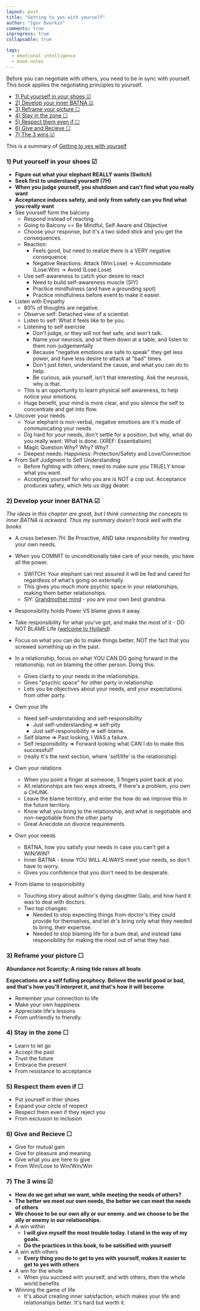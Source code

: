 ```yaml
---
layout: post
title: "Getting to yes with yourself"
author: "Igor Dvorkin"
comments: true
inprogress: true
collapsable: true

tags:
  - emotional intelligence
  - book-notes
---
```


Before you can negotiate with others, you need to be in sync with yourself. This book applies the negotiating principles to yourself.

<!-- prettier-ignore-start -->
<!-- vim-markdown-toc GFM -->

- [1) Put yourself in your shoes &#x2611;](#1-put-yourself-in-your-shoes-x2611)
- [2) Develop your inner BATNA &#x2611;](#2-develop-your-inner-batna-x2611)
- [3) Reframe your picture &#x2610;](#3-reframe-your-picture-x2610)
- [4) Stay in the zone &#x2610;](#4-stay-in-the-zone-x2610)
- [5) Respect them even if &#x2610;](#5-respect-them-even-if-x2610)
- [6) Give and Recieve &#x2610;](#6-give-and-recieve-x2610)
- [7) The 3 wins &#x2611;](#7-the-3-wins-x2611)

<!-- vim-markdown-toc -->
<!-- prettier-ignore-end -->

This is a summary of [Getting to yes with yourself](http://www.amazon.com/gp/product/B0070XF474/ref=dp-kindle-redirect?ie=UTF8&btkr=1)

### 1) Put yourself in your shoes &#x2611;

- **Figure out what your elephant REALLY wants (Switch)**
- **Seek first to understand yourself (7H)**
- **When you judge yourself, you shutdown and can't find what you really want**
- **Acceptance induces safety, and only from safety can you find what you really want**
- See yourself form the balcony
  - Respond instead of reacting.
  - Going to Balcony == Be Mindful, Self Aware and Objective
  - Choose your response, but it's a two sided stick and you get the consequences.
  - Reaction:
    - Feels good, but need to realize there is a VERY negative consequence.
    - Negative Reactions: Attack (Win:Lose) -> Accommodate (Lose:Win) -> Avoid (Lose:Lose)
  - Use self-awareness to catch your desire to react
    - Need to build self-awareness muscle (SIY)
    - Practice mindfulness (and have a grounding spot)
    - Practice mindfulness before event to make it easier.
- Listen with Empathy
  - 80% of thoughts are negative.
  - Observe self: Detached view of a scientist.
  - Listen to self: What it feels like to be you.
  - Listening to self exercise
    - Don't judge, or they will not feel safe, and won't talk.
    - Name your neurosis, and sit them down at a table, and listen to them non-judgementally
    - Because "negative emotions are safe to speak" they get less power, and have less desire to attack at "bad" times.
    - Don't just listen, understand the cause, and what you can do to help.
    - Be curious, ask yourself, isn't that interesting. Ask the neurosis, why is that.
  - This is an opportunity to learn physical self awareness, to help notice your emotions.
  - Huge benefit, your mind is more clear, and you silence the self to concentrate and get into flow.
- Uncover your needs
  - Your elephant is non-verbal, negative emotions are it's mode of communicating your needs.
  - Dig hard for your needs, don't settle for a position, but why, what do you really want. What is done. (XREF: Essentialisim)
  - Magic Question Why? Why? Why?
  - Deepest needs: Happiness: Protection/Safety and Love/Connection
- From Self Judgment to Self Understanding
  - Before fighting with others, need to make sure you TRUELY know what you want.
  - Accepting yourself for who you are is NOT a cop out. Acceptance produces safety, which lets us digg deater.

### 2) Develop your inner BATNA &#x2611;

_The ideas in this chapter are great, but I think connecting the concepts to inner BATNA is ackward. Thus my summary doesn't track well with the books_

- A cross between 7H: Be Proactive, AND take responsibility for meeting your own needs.
- When you COMMIT to unconditionally take care of your needs, you have all the power.
  - SWITCH: Your elephant can rest assured it will be fed and cared for regardless of what's going on externally.
  - This gives you much more psychic space in your relationships, making them better relationships.
  - SIY: [Grandmother mind](/grandmother) - you are your own best grandma.
- Responsibility holds Power VS blame gives it away.
- Take responsibility for what you've got, and make the most of it - DO NOT BLAME Life ([welcome to Holland](/welcome-to-holland)).
- Focus on what you can do to make things better, NOT the fact that you screwed something up in the past.
- In a relationship, focus on what YOU CAN DO going forward in the relationship, not on blaming the other person. Doing this:

  - Gives clarity to your needs in the relationships.
  - Gives "psychic space" for other party in relationship
  - Lets you be objectives about your needs, and your expectations from other party.

- Own your life
  - Need self-understanding and self-responsibility
    - Just self-understanding => self-pity
    - Just self-responsibility => self-blame.
  - Self blame => Past looking, I WAS a failure.
  - Self responsibility => Forward looking what CAN I do to make this successful?
  - (really it's the next section, where 'self/life' is the relationship)
- Own your relations
  - When you point a finger at someone, 3 fingers point back at you.
  - All relationships are two ways streets, if there's a problem, you own a CHUNK.
  - Leave the blame territory, and enter the how do we improve this in the future territory.
  - Know what you bring to the relationship, and what is negotiable and non-negotiable from the other party
  - Great Anecdote on divorce requirements.
- Own your needs
  - BATNA, how you satisfy your needs in case you can't get a WIN/WIN?
  - Inner BATNA - know YOU WILL ALWAYS meet your needs, so don't have to worry.
  - Gives you confidence that you don't need to be desperate.
- From blame to responsibility
  - Touching story about author's dying daughter Gabi, and how hard it was to deal with doctors.
  - Two top changes:
    - Needed to stop expecting things from doctor's they could provide for themselves, and let dr's bring only what they needed to bring, their expertise.
    - Needed to stop blaming life for a bum deal, and instead take responsibility for making the most out of what they had.

### 3) Reframe your picture &#x2610;

**Abundance not Scarcity: A rising tide raises all boats**

**Expecations are a self fulling prophecy. Believe the world good or bad, and that's how you'll interpret it, and that's how it will become**

- Remember your connection to life
- Make your own happiness
- Appreciate life's lessons
- From unfriendly to friendly.

### 4) Stay in the zone &#x2610;

- Learn to let go
- Accept the past
- Trust the future
- Embrace the present
- From resistance to acceptance

### 5) Respect them even if &#x2610;

- Put yourself in thier shoes
- Expand your circle of respect
- Respect them even if they reject you
- From exclusion to inclusion

### 6) Give and Recieve &#x2610;

- Give for mutual gain
- Give for pleasure and meaning
- Give what you are here to give
- From Win/Lose to Win/Win/Win

### 7) The 3 wins &#x2611;

- **How do we get what we want, while meeting the needs of others?**
- **The better we meet our own needs, the better we can meet the needs of others**
- **We choose to be our own ally or our enemy. and we choose to be the ally or enemy in our relationships.**
- A win within
  - **I will give myself the most trouble today. I stand in the way of my goals.**
  - **Do the practices in this book, to be satisified with yourself**
- A win with others
  - **Every thing you do to get to yes with yourself, makes it easier to get to yes with others**
- A win for the whole
  - When you succeed with yourself, and with others, then the whole world benefits
- Winning the game of life
  - It's about creating inner satisfaction, which makes your life and relationships better. It's hard but worth it.
